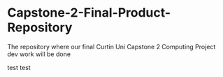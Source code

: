 # Capstone-2-Final-Product-Repository
The repository where our final Curtin Uni Capstone 2 Computing Project dev work will be done 

test test
